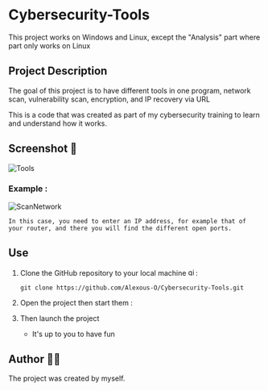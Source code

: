 # Cybersecurity-Tools

This project works on Windows and Linux, except the "Analysis" part where part only works on Linux

## Project Description 

The goal of this project is to have different tools in one program, network scan, vulnerability scan, encryption, and IP recovery via URL


This is a code that was created as part of my cybersecurity training to learn and understand how it works.

## Screenshot 📸

![Tools](https://github.com/user-attachments/assets/b71ccd43-927f-4c1f-90ef-7d4f1dbaa328)


### Example :

![ScanNetwork](https://github.com/user-attachments/assets/c3d98d71-0e3f-4618-9ba7-05ae8a348c3e)

    In this case, you need to enter an IP address, for example that of your router, and there you will find the different open ports.

## Use

1. Clone the GitHub repository to your local machine <img src="https://cdn.jsdelivr.net/gh/devicons/devicon/icons/git/git-original.svg" height="15" alt="git logo" />:

    ```
    git clone https://github.com/Alexous-O/Cybersecurity-Tools.git
    ```
    
2. Open the project then start them :

3. Then launch the project
   - It's up to you to have fun

## Author 👨‍💻
The project was created by myself.
